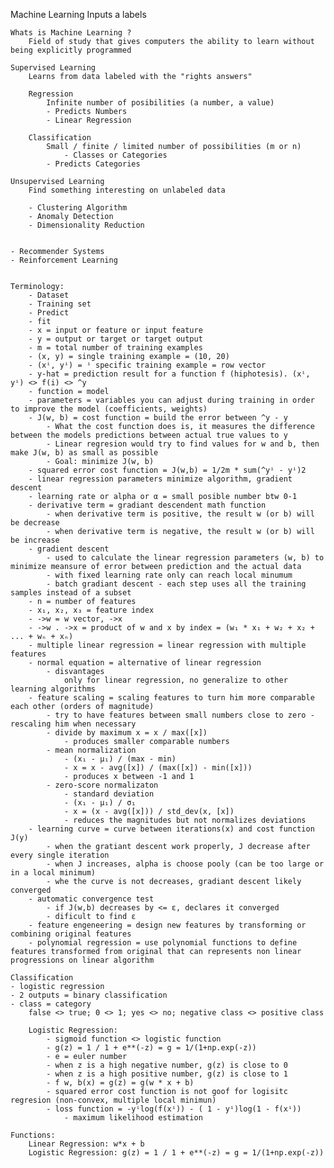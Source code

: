 Machine Learning
    Inputs a labels

    Whats is Machine Learning ?
        Field of study that gives computers the ability to learn without being explicitly programmed

    Supervised Learning
        Learns from data labeled with the "rights answers"

        Regression
            Infinite number of posibilities (a number, a value)
            - Predicts Numbers
            - Linear Regression

        Classification
            Small / finite / limited number of possibilities (m or n)
                - Classes or Categories
            - Predicts Categories

    Unsupervised Learning
        Find something interesting on unlabeled data

        - Clustering Algorithm
        - Anomaly Detection
        - Dimensionality Reduction


    - Recommender Systems
    - Reinforcement Learning


    Terminology:
        - Dataset
        - Training set
        - Predict
        - fit
        - x = input or feature or input feature
        - y = output or target or target output
        - m = total number of training examples
        - (x, y) = single training example = (10, 20)
        - (xⁱ, yⁱ) = ⁱ specific training example = row vector
        - y-hat = prediction result for a function f (hiphotesis). (xⁱ, yⁱ) <> f(i) <> ^y
        - function = model
        - parameters = variables you can adjust during training in order to improve the model (coefficients, weights)
        - J(w, b) = cost function = build the error between ^y - y
            - What the cost function does is, it measures the difference between the models predictions between actual true values to y
            - Linear regresion would try to find values for w and b, then make J(w, b) as small as possible
            - Goal: minimize J(w, b)
        - squared error cost function = J(w,b) = 1/2m * sum(^yⁱ - yⁱ)2
        - linear regression parameters minimize algorithm, gradient descent
        - learning rate or alpha or α = small posible number btw 0-1
        - derivative term = gradiant descendent math function
            - when derivative term is positive, the result w (or b) will be decrease
            - when derivative term is negative, the result w (or b) will be increase
        - gradient descent
            - used to calculate the linear regression parameters (w, b) to minimize meansure of error between prediction and the actual data
            - with fixed learning rate only can reach local minumum
            - batch gradiant descent - each step uses all the training samples instead of a subset
        - n = number of features
        - x₁, x₂, x₃ = feature index
        - ->w = w vector, ->x
        - ->w . ->x = product of w and x by index = (w₁ * x₁ + w₂ + x₂ + ... + wₙ + xₙ)
        - multiple linear regression = linear regression with multiple features
        - normal equation = alternative of linear regression
            - disvantages
                only for linear regression, no generalize to other learning algorithms
        - feature scaling = scaling features to turn him more comparable each other (orders of magnitude)
            - try to have features between small numbers close to zero - rescaling him when necessary
            - divide by maximum x = x / max([x])
                - produces smaller comparable numbers
            - mean normalization
                - (x₁ - μ₁) / (max - min)
                - x = x - avg([x]) / (max([x]) - min([x]))
                - produces x between -1 and 1
            - zero-score normalizaton
                - standard deviation
                - (x₁ - μ₁) / σ₁
                - x = (x - avg([x])) / std_dev(x, [x])
                - reduces the magnitudes but not normalizes deviations
        - learning curve = curve between iterations(x) and cost function J(y)
            - when the gratiant descent work properly, J decrease after every single iteration
            - when J increases, alpha is choose pooly (can be too large or in a local minimum)
            - whe the curve is not decreases, gradiant descent likely converged
        - automatic convergence test
            - if J(w,b) decreases by <= ε, declares it converged
            - dificult to find ε
        - feature engeneering = design new features by transforming or combining original features
        - polynomial regression = use polynomial functions to define features transformed from original that can represents non linear progressions on linear algorithm

    Classification
    - logistic regression
    - 2 outputs = binary classification
    - class = category
        false <> true; 0 <> 1; yes <> no; negative class <> positive class

        Logistic Regression:
            - sigmoid function <> logistic function
            - g(z) = 1 / 1 + e**(-z) = g = 1/(1+np.exp(-z))
            - e = euler number
            - when z is a high negative number, g(z) is close to 0
            - when z is a high positive number, g(z) is close to 1
            - f w, b(x) = g(z) = g(w * x + b)
            - squared error cost function is not goof for logisitc regresion (non-convex, multiple local minimun)
            - loss function = -yⁱlog(f(xⁱ)) - ( 1 - yⁱ)log(1 - f(xⁱ))
                - maximum likelihood estimation

    Functions:
        Linear Regression: w*x + b
        Logistic Regression: g(z) = 1 / 1 + e**(-z) = g = 1/(1+np.exp(-z))
